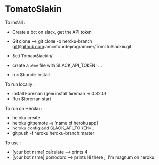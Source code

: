 # TomatoSlakin

To install :

- Create a bot on slack, get the API token

- Git clone --> git clone -b heroku-branch git@github.com:amontourdeprogrammer/TomatoSlackin.git
- $cd TomatoSlackin/
- create a .env file with SLACK_API_TOKEN=...
- run $bundle install


To run locally :
- install Foreman (gem install foreman -v 0.82.0)
- Run $foreman start

To run on Heroku :
- heroku create
- heroku git:remote -a [name of heroku app]
- heroku config:add SLACK_API_TOKEN=..
- git push -f heroku heroku-branch:master

To use :
- [your bot name] calculate --> prints 4
- [your bot name] pomodoro --> prints Hi there ;) I'm magnum on heroku
